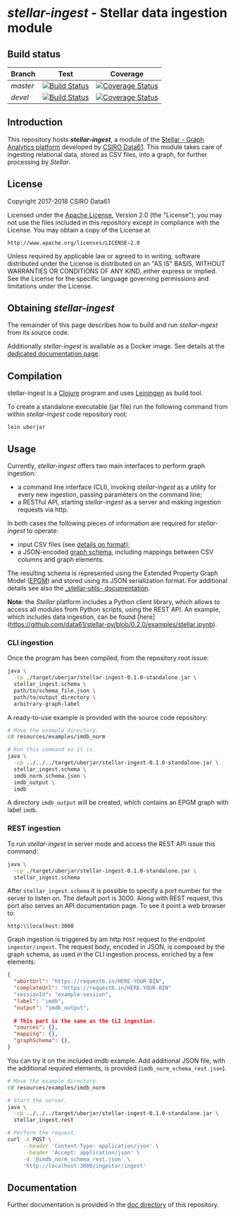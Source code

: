 # _stellar-ingest_ - Stellar data ingestion module

## Build status

|Branch|Test|Coverage|
|:-----|:----:|:----:|
|*master*|[![Build Status](https://travis-ci.org/data61/stellar-ingest.svg?branch=master)](https://travis-ci.org/data61/stellar-ingest)|[![Coverage Status](https://coveralls.io/repos/github/data61/stellar-ingest/badge.svg?branch=master)](https://coveralls.io/github/data61/stellar-ingest?branch=master)|
|*devel*|[![Build Status](https://travis-ci.org/data61/stellar-ingest.svg?branch=devel)](https://travis-ci.org/data61/stellar-ingest)|[![Coverage Status](https://coveralls.io/repos/github/data61/stellar-ingest/badge.svg?branch=devel)](https://coveralls.io/github/data61/stellar-ingest?branch=devel)|

## Introduction

This repository hosts **_stellar-ingest_**, a module of the [Stellar - Graph
Analytics platform](https://www.stellargraph.io/) developed by [CSIRO
Data61](http://data61.csiro.au/). This module takes care of ingesting relational
data, stored as CSV files, into a graph, for further processing by _Stellar_.

## License

Copyright 2017-2018 CSIRO Data61

Licensed under the  [Apache License](LICENSE), Version 2.0  (the "License"); you
may not use the files included in  this repository except in compliance with the
License.  You may obtain a copy of the License at

    http://www.apache.org/licenses/LICENSE-2.0

Unless  required  by  applicable  law   or  agreed  to  in  writing,  software
distributed under  the License  is distributed  on an  "AS IS"  BASIS, WITHOUT
WARRANTIES OR  CONDITIONS OF  ANY KIND,  either express  or implied.   See the
License for the specific language  governing permissions and limitations under
the License.

## Obtaining _stellar-ingest_

The remainder of this page describes how to build and run _stellar-ingest_ from
its source code.

Additionally _stellar-ingest_ is available as a Docker image. See details at the
[dedicated documentation page](doc/docker.md).

## Compilation

stellar-ingest is a [Clojure](https://clojure.org/) program and uses
[Leiningen](https://leiningen.org/) as build tool.

To create a standalone executable (jar file) run the following command from
within _stellar-ingest_ code repository root:

`lein uberjar`

## Usage

Currently,  _stellar-ingest_ offers  two   main  interfaces  to  perform  graph
ingestion:

- a  command line interface  (CLI), invoking  _stellar-ingest_ as a  utility for
  every new ingestion, passing parameters on the command line;
- a  RESTful API,  starting _stellar-ingest_  as a  server and  making ingestion
  requests via http.

In  both   cases  the   following  pieces  of   information  are   required  for
_stellar-ingest_ to operate:

- input CSV files (see [details on format](doc/input.md));
- a  JSON-encoded [graph schema](doc/schema.md), including  mappings between CSV
  columns and graph elements.

The resulting schema is represented using the Extended Property Graph Model
([EPGM](https://dbs.uni-leipzig.de/file/EPGM.pdf)) and stored using its JSON
serialization format. For additional details see also the [_stellar-utils-
documentation](https://github.com/data61/stellar-utils/blob/master/README.md).

__Note__: the _Stellar_ platform includes a Python client library, which allows
to access all modules from Python scripts, using the REST API.  An example,
which includes data ingestion, can be found [here]
(https://github.com/data61/stellar-py/blob/0.2.0/examples/stellar.ipynb).

### CLI ingestion

Once the program has been compiled, from the repository root issue:

``` bash
java \
  -cp ./target/uberjar/stellar-ingest-0.1.0-standalone.jar \
  stellar_ingest.schema \
  path/to/schema_file.json \
  path/to/output_directory \
  arbitrary-graph-label
```

A ready-to-use example is provided with the source code repository:

``` bash
# Move the example directory.
cd resources/examples/imdb_norm

# Run this command as it is.
java \
  -cp ../../../target/uberjar/stellar-ingest-0.1.0-standalone.jar \
  stellar_ingest.schema \
  imdb_norm_schema.json \
  imdb_output \
  imdb
```

A directory  `imdb_output` will be  created, which  contains an EPGM  graph with
label `imdb`.

### REST ingestion

To run _stellar-ingest_ in server mode and access the REST API issue this command:

``` bash
java \
  -cp ./target/uberjar/stellar-ingest-0.1.0-standalone.jar \
  stellar_ingest.schema
```

After `stellar_ingest.schema`  it is possible to  specify a port number  for the
server to  listen on. The  default port is 3000.  Along with REST  request, this
port also serves an API documentation page. To see it point a web browser to:

```
http:\\localhost:3000

```

Graph  ingestion  is  triggered  by  am http  `POST`  request  to  the  endpoint
`ingestor/ingest`.  The request body, encoded in  JSON, is composed by the graph
schema, as used in the CLI ingestion process, enriched by a few elements:

``` json
{
  "abortUrl": "https://requestb.in/HERE-YOUR-BIN",
  "completeUrl": "https://requestb.in/HERE-YOUR-BIN"
  "sessionId": "example-session",
  "label": "imdb",
  "output": "imdb_output",
  
  # This part is the same as the CLI ingestion.
  "sources": {},
  "mapping": {},
  "graphSchema": {},
}
```

You can try it on the included  imdb example. Add additional JSON file, with the
additional required elements, is provided (`imdb_norm_schema_rest.json`).

``` bash
# Move the example directory.
cd resources/examples/imdb_norm

# Start the server.
java \
  -cp ../../../target/uberjar/stellar-ingest-0.1.0-standalone.jar \
  stellar_ingest.rest

# Perform the request.
curl -X POST \
     --header 'Content-Type: application/json' \
     --header 'Accept: application/json' \
     -d '@imdb_norm_schema_rest.json' \
     'http://localhost:3000/ingestor/ingest'
```

## Documentation

Further documentation  is provided  in the [doc  directory](./doc/index.md) of
this repository.



